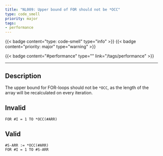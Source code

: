 ```yaml
---
title: "NL009: Upper bound of FOR should not be *OCC"
type: code_smell
priority: major
tags:
- performance 
---
```


{{< badge content="type: code-smell" type="info" >}}
{{< badge content="priority: major" type="warning" >}}


{{< badge content="#performance" type="" link="/tags/performance" >}}

---

## Description
The upper bound for FOR-loops should not be `*OCC`, as the length of the array will be recalculated on every iteration.

## Invalid

```natural
FOR #I = 1 TO *OCC(#ARR)
```

## Valid

```natural
#S-ARR := *OCC(#ARR)
FOR #I = 1 TO #S-ARR
```
